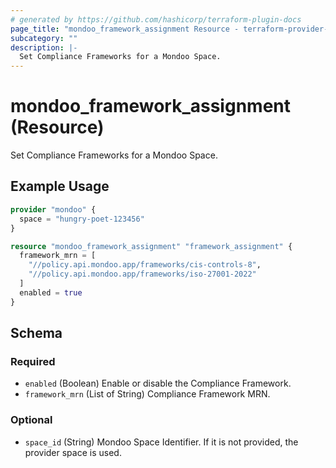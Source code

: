 ```yaml
---
# generated by https://github.com/hashicorp/terraform-plugin-docs
page_title: "mondoo_framework_assignment Resource - terraform-provider-mondoo"
subcategory: ""
description: |-
  Set Compliance Frameworks for a Mondoo Space.
---
```


# mondoo_framework_assignment (Resource)

Set Compliance Frameworks for a Mondoo Space.

## Example Usage

```terraform
provider "mondoo" {
  space = "hungry-poet-123456"
}

resource "mondoo_framework_assignment" "framework_assignment" {
  framework_mrn = [
    "//policy.api.mondoo.app/frameworks/cis-controls-8",
    "//policy.api.mondoo.app/frameworks/iso-27001-2022"
  ]
  enabled = true
}
```

<!-- schema generated by tfplugindocs -->
## Schema

### Required

- `enabled` (Boolean) Enable or disable the Compliance Framework.
- `framework_mrn` (List of String) Compliance Framework MRN.

### Optional

- `space_id` (String) Mondoo Space Identifier. If it is not provided, the provider space is used.
